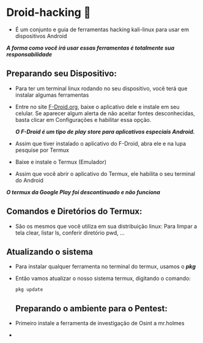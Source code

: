 # Droid-hacking :robot:

- É um conjunto e guia de ferramentas hacking kali-linux para usar em dispositivos Android

***A forma como você irá usar essas ferramentas é totalmente sua responsabilidade***

## Preparando seu Dispositivo:

- Para ter um terminal linux rodando no seu dispositivo, você terá que instalar algumas ferramentas
- Entre no site [F-Droid.org](https://f-droid.org/), baixe o aplicativo dele e instale em seu celular. Se aparecer algum alerta de não aceitar fontes desconhecidas, basta clicar em Configurações e habilitar essa opção.
  
  ***O F-Droid é um tipo de play store para aplicativos especiais Android.***

-  Assim que tiver instalado o aplicativo do F-Droid, abra ele e na lupa pesquise por Termux
-  Baixe e instale o Termux (Emulador)
-  Assim que você abrir o aplicativo do Termux, ele habilita o seu terminal do Android

***O termux da Google Play foi descontinuado e não funciona***

## Comandos e Diretórios do Termux:

- São os mesmos que você utiliza em sua distribuição linux: Para limpar a tela clear, listar ls, conferir diretório pwd, ...

## Atualizando o sistema

- Para instalar qualquer ferramenta no terminal do termux, usamos o ***pkg***
- Então vamos atualizar o nosso sistema termux, digitando o comando:
  
  ```
  pkg update
  ```
  
  ## Preparando o ambiente para o Pentest:
- Primeiro instale a ferramenta de investigação de Osint a mr.holmes
- 

